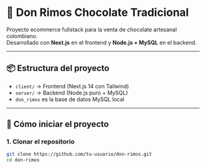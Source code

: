 # 🧁 Don Rimos Chocolate Tradicional

Proyecto ecommerce fullstack para la venta de chocolate artesanal colombiano.  
Desarrollado con **Next.js** en el frontend y **Node.js + MySQL** en el backend.

---

## 📦 Estructura del proyecto

- `client/` → Frontend (Next.js 14 con Tailwind)
- `server/` → Backend (Node.js puro + MySQL)
- `don_rimos` es la base de datos MySQL local

---

## 🚀 Cómo iniciar el proyecto

### 1. Clonar el repositorio

```bash
git clone https://github.com/tu-usuario/don-rimos.git
cd don-rimos
